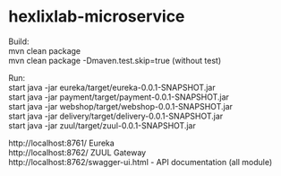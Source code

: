 # hexlixlab-microservice

Build:<br>
mvn clean package<br>
mvn clean package -Dmaven.test.skip=true (without test)<br>

Run:<br>
start java -jar eureka/target/eureka-0.0.1-SNAPSHOT.jar<br>
start java -jar payment/target/payment-0.0.1-SNAPSHOT.jar<br>
start java -jar webshop/target/webshop-0.0.1-SNAPSHOT.jar<br>
start java -jar delivery/target/delivery-0.0.1-SNAPSHOT.jar<br>
start java -jar zuul/target/zuul-0.0.1-SNAPSHOT.jar<br>


http://localhost:8761/ Eureka <br>
http://localhost:8762/ ZUUL Gateway <br>
http://localhost:8762/swagger-ui.html - API documentation (all module) <br>
